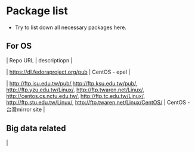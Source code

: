 # Package list 
- Try to list down all necessary packages here.

## For OS
| Repo URL | descriptiopn |

| https://dl.fedoraproject.org/pub | CentOS - epel |



| http://ftp.isu.edu.tw/pub/,http://ftp.ksu.edu.tw/pub/, http://ftp.yzu.edu.tw/Linux/, http://ftp.twaren.net/Linux/, http://centos.cs.nctu.edu.tw/, http://ftp.tc.edu.tw/Linux/, http://ftp.stu.edu.tw/Linux/, http://ftp.twaren.net/Linux/CentOS/ | CentOS - 台灣mirror site |

## Big data related
|
